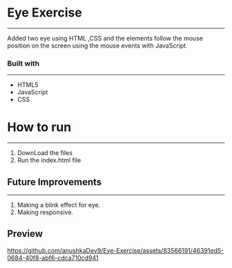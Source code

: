 # Eye Exercise
***
Added two eye using HTML ,CSS and the elements follow the mouse position on the screen using the mouse events with JavaScript.
### Built with
***
- HTML5
- JavaScript
- CSS
# How to run 
***
1) DownLoad the files
2) Run the index.html file 
## Future Improvements 
***
1) Making a blink effect for eye.
2) Making responsive.
## Preview
https://github.com/anushkaDev9/Eye-Exercise/assets/83566191/46391ed5-0684-40f8-abf6-cdca710cd941


